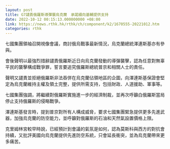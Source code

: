 ```yaml
---
layout: post
title: G7譴責俄羅斯導彈襲烏克蘭　承諾續向基輔提供支持
date: 2022-10-12 00:15:13.000000000 +08:00
link: https://news.rthk.hk/rthk/ch/component/k2/1670555-20221012.htm
categories: rthk
---
```


七國集團領袖召開視像會議，商討俄烏戰事最新情況，烏克蘭總統澤連斯基亦有參與。

會後聲明以最強烈措辭譴責俄羅斯近日向烏克蘭發動的導彈襲擊，認為任意對無辜平民的襲擊構成戰爭罪，誓言要追究俄羅斯總統普京和相關人士的責任。

聲明又譴責並拒絕俄羅斯非法吞併在烏克蘭佔領地區的企圖，向澤連斯基保證會堅定為烏克蘭維持主權及領土完整，提供所需支持，包括財政、人道援助、軍事等。

七國集團強調，將繼續對俄羅斯實施進一步的經濟制裁，並再次呼籲白俄羅斯當局停止支持俄羅斯的侵略戰爭。

澤連斯基發言時，提到普京對所有人構成威脅，要求七國集團緊急提供更多先進武器，加強烏克蘭的防空能力，並呼籲對俄羅斯的石油和天然氣設置價格上限。

克里姆林宮較早時說，已經預計到會議的氣氛是如何，認為莫斯科與西方的對抗會持續，又批評美國向烏克蘭提供先進防空系統，只會延長衝突，並為烏克蘭帶來更多痛苦。
